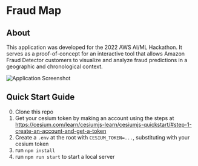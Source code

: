 # Fraud Map

## About
This application was developed for the 2022 AWS AI/ML Hackathon. It serves as a proof-of-concept for an interactive tool that allows
Amazon Fraud Detector customers to visualize and analyze fraud predictions in a geographic and chronological context.

![Application Screenshot](/Users/caalbt/Development/afd-map/appScreenshot.png)


## Quick Start Guide
0. Clone this repo
1. Get your cesium token by making an account using the steps at https://cesium.com/learn/cesiumjs-learn/cesiumjs-quickstart/#step-1-create-an-account-and-get-a-token
2. Create a `.env` at the root with `CESIUM_TOKEN=...`, substituting with your cesium token
3. run `npm install`
4. run `npm run start` to start a local server
